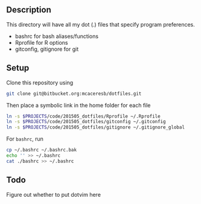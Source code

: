 ## Description

This directory will have all my dot (.) files that specify program preferences. 

* bashrc for bash aliases/functions
* Rprofile for R options
* gitconfig, gitignore for git

## Setup 

Clone this repository using

```bash
git clone git@bitbucket.org:mcaceresb/dotfiles.git
```


Then place a symbolic link in the home folder for each file

```bash
ln -s $PROJECTS/code/201505_dotfiles/Rprofile ~/.Rprofile
ln -s $PROJECTS/code/201505_dotfiles/gitconfig ~/.gitconfig
ln -s $PROJECTS/code/201505_dotfiles/gitignore ~/.gitignore_global
```

For `bashrc`, run
```bash
cp ~/.bashrc ~/.bashrc.bak
echo '' >> ~/.bashrc
cat ./bashrc >> ~/.bashrc
```

## Todo

Figure out whether to put dotvim here

